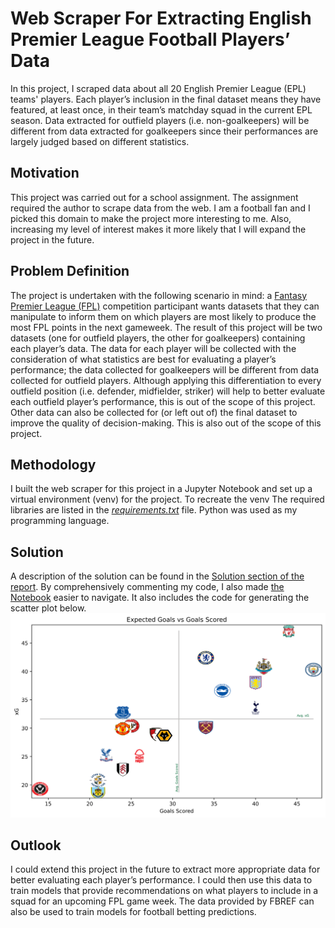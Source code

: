 # Web Scraper For Extracting English Premier League Football Players’ Data
In this project, I scraped data about all 20 English Premier League (EPL) teams' players. Each player’s inclusion in the final dataset means they have featured,
at least once, in their team’s matchday squad in the current EPL season. Data extracted for outfield players (i.e. non-goalkeepers) will be different from data 
extracted for goalkeepers since their performances are largely judged based on different statistics.
## Motivation
This project was carried out for a school assignment. The assignment required the author to scrape data from the web. I am a football fan and I picked this domain 
to make the project more interesting to me. Also, increasing my level of interest makes it more likely that I will expand the project in the future.
## Problem Definition
The project is undertaken with the following scenario in mind: a [Fantasy Premier League (FPL)](https://www.premierleague.com/news/2173986) competition participant 
wants datasets that they can manipulate to inform them on which players are most likely to produce the most FPL points in the next gameweek.
The result of this project will be two datasets (one for outfield players, the other for goalkeepers) containing each player’s data. The data for each player will be 
collected with the consideration of what statistics are best for evaluating a player’s performance; the data collected for goalkeepers will be different from data 
collected for outfield players.
Although applying this differentiation to every outfield position (i.e. defender, midfielder, striker) will help to better evaluate each outfield player’s performance,
this is out of the scope of this project. Other data can also be collected for (or left out of) the final dataset to improve the quality of decision-making. 
This is also out of the scope of this project.
## Methodology
I built the web scraper for this project in a Jupyter Notebook and set up a virtual environment (venv) for the project. To recreate the venv The required libraries 
are listed in the [_requirements.txt_](https://github.com/adedamola26/web-scraping-project/blob/main/requirements.txt) file. 
Python was used as my programming language.
## Solution
A description of the solution can be found in the [Solution section of the report](https://github.com/adedamola26/web-scraping-project/blob/main/report.pdf). 
By comprehensively commenting my code, I also made [the Notebook](fbref-scraping.ipynb)
easier to navigate. It also includes the code for generating the scatter plot below. 
![xG vs Goals scored](files%20generated%20by%20running%20notebook/scatterplot/xG%20vs%20Goals%20Chart%2028-01-2024.png)
## Outlook
I could extend this project in the future to extract more appropriate data for better evaluating each player’s performance. 
I could then use this data to train models that provide recommendations on what players to include in a squad for an upcoming FPL game week. 
The data provided by FBREF can also be used to train models for football betting predictions.

